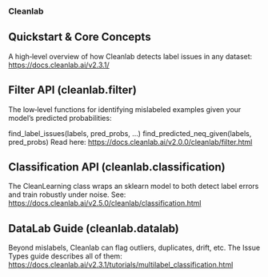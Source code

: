 ### Cleanlab
## Quickstart & Core Concepts
A high‑level overview of how Cleanlab detects label issues in any dataset:
https://docs.cleanlab.ai/v2.3.1/

## Filter API (cleanlab.filter)
The low‑level functions for identifying mislabeled examples given your model’s predicted probabilities:

find_label_issues(labels, pred_probs, …)
find_predicted_neq_given(labels, pred_probs)
Read here: 
https://docs.cleanlab.ai/v2.0.0/cleanlab/filter.html

## Classification API (cleanlab.classification)
The CleanLearning class wraps an sklearn model to both detect label errors and train robustly under noise. See:
https://docs.cleanlab.ai/v2.5.0/cleanlab/classification.html

## DataLab Guide (cleanlab.datalab)
Beyond mislabels, Cleanlab can flag outliers, duplicates, drift, etc. The Issue Types guide describes all of them:
https://docs.cleanlab.ai/v2.3.1/tutorials/multilabel_classification.html
